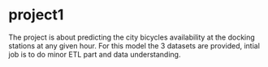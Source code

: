 # project1
The project is about predicting the city bicycles availability at the docking stations at any given hour. 
For this model the 3 datasets are provided, intial job is to do minor ETL part and data understanding.



